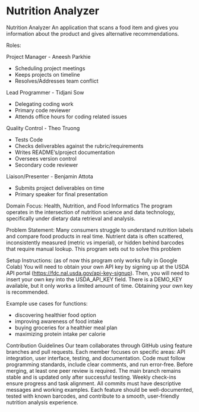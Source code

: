 # Nutrition Analyzer
Nutrition Analyzer
An application that scans a food item and gives you information about the product and gives alternative recommendations.

Roles:

 Project Manager - Aneesh Parkhie
- Scheduling project meetings
- Keeps projects on timeline
- Resolves/Addresses team conflict

Lead Programmer - Tidjani Sow
- Delegating coding work
- Primary code reviewer
- Attends office hours for coding related issues

Quality Control - Theo Truong
- Tests Code
- Checks deliverables against the rubric/requirements
- Writes README’s/project documentation
- Oversees version control
- Secondary code reviewer

Liaison/Presenter - Benjamin Attota
- Submits project deliverables on time
- Primary speaker for final presentation

  
Domain Focus:
Health, Nutrition, and Food Informatics
The program operates in the intersection of nutrition science and data technology, specifically under dietary data retrieval and analysis.

Problem Statement:
Many consumers struggle to understand nutrition labels and compare food products in real time. Nutrient data is often scattered, inconsistently measured (metric vs imperial), or hidden behind barcodes that require manual lookup. This program sets out to solve this problem


Setup Instructions:
(as of now this program only works fully in Google Colab)
You will need to obtain your own API key by signing up at the USDA API portal (https://fdc.nal.usda.gov/api-key-signup).
Then, you will need to insert your own key into the USDA_API_KEY field.
There is a DEMO_KEY available, but it only works a limited amount of time.
Obtaining your own key is recommended.

Example use cases for functions:
- discovering healthier food option
- improving awareness of food intake 
- buying groceries for a healthier meal plan
- maximizing protein intake per calorie

Contribution Guidelines
Our team collaborates through GitHub using feature branches and pull requests. Each member focuses on specific areas: API integration, user interface, testing, and documentation. Code must follow programming standards, include clear comments, and run error-free. Before merging, at least one peer review is required. The main branch remains stable and is updated only after successful testing. Weekly check-ins ensure progress and task alignment. All commits must have descriptive messages and working examples. Each feature should be well-documented, tested with known barcodes, and contribute to a smooth, user-friendly nutrition analysis experience.











